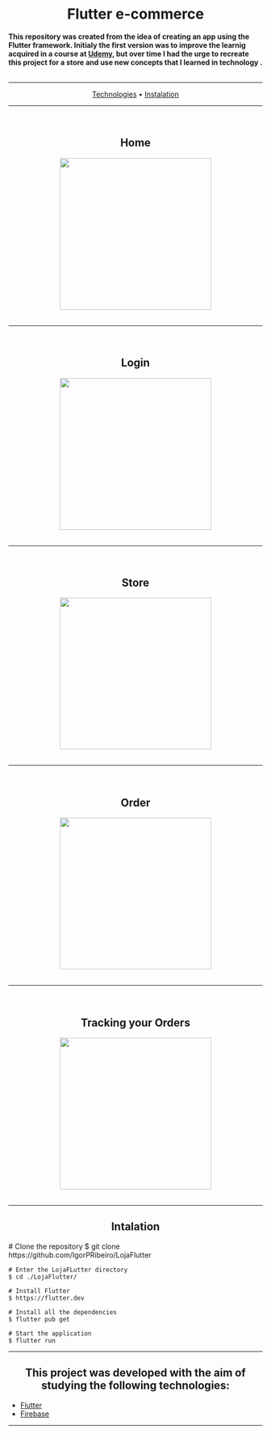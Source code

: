 <h1 align="center" >
    Flutter e-commerce
</h1>
<strong>
      This repository was created from the idea of creating an app using the Flutter framework. Initialy the first version was to improve the learnig acquired in a course at <a href="https://www.udemy.com/course/curso-completo-flutter-app-android-ios/">Udemy</a>, but over time I had the urge to recreate this project for a store and use new concepts that I learned in technology
.<br></br>                                                                                                               

</strong> 
<hr>

<p align="center">
  <a href="#igor-technologies">Technologies</a> • 
  <a href="#igor-instalacao">Instalation</a>
</p>
<hr>

<br>
    <div align="center">
        <h2 align="center">Home</h2>
        <img  src="./github/videos/initial.gif" width="300px" height="auto" />
    </div>
</br>
<hr>

<br>
    <div align="center">
        <h2 align="center">Login</h2>
        <img  src="./github/videos/login.gif" width="300px" height="auto" />
    </div>
</br>
<hr>

<br>
    <div align="center">
        <h2 align="center">Store</h2>
        <img  src="./github/videos/lojas.gif" width="300px" height="auto" />
    </div>
</br>

<hr>


<br>
    <div align="center">
        <h2 align="center">Order</h2>
        <img  src="./github/videos/pedido.gif" width="300px" height="auto" />
    </div>
</br>
<hr>

<br>
    <div align="center">
        <h2 align="center">Tracking your Orders</h2>
        <img  src="./github/videos/pdRealizado.gif" width="300px" height="auto" />
    </div>
</br>


<hr>

<div id="igor-instalacao">
    <h2 align="center">Intalation</h2>
    # Clone the repository
    $ git clone https://github.com/IgorPRibeiro/LojaFlutter

    # Enter the LojaFLutter directory
    $ cd ./LojaFlutter/

    # Install Flutter
    $ https://flutter.dev

    # Install all the dependencies
    $ flutter pub get

    # Start the application
    $ flutter run
</div>

<hr>

<div id="igor-technologies">
    <h2 align="center">This project was developed with the aim of studying the following technologies:
</h2>
    <ul>
      <li><a href="https://flutter.dev">Flutter</a></li>
      <li><a href="https://firebase.google.com/?hl=pt-br">Firebase</a></li>
    </ul>
</div>
<hr>
<div>



</div>
